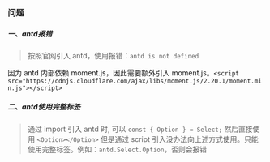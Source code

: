 ### 问题

##### 一、antd报错
> 按照官网引入 antd，使用报错：`antd is not defined`

因为 antd 内部依赖 moment.js，因此需要额外引入 moment.js。`<script src="https://cdnjs.cloudflare.com/ajax/libs/moment.js/2.20.1/moment.min.js"></script>`

##### 二、antd使用完整标签
> 通过 import 引入 antd 时, 可以 `const { Option } = Select;` 然后直接使用 `<Option></Option>` 但是通过 script 引入没办法向上述方式使用。只能使用完整标签。例如：`antd.Select.Option`，否则会报错


